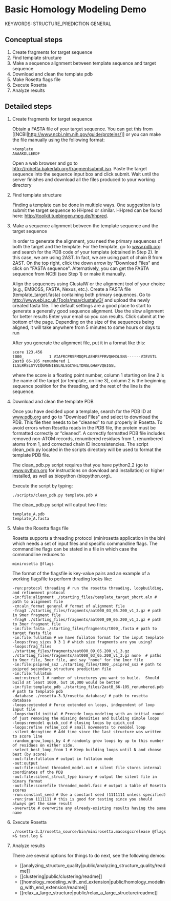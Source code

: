 Basic Homology Modeling Demo
============================

KEYWORDS: STRUCTURE_PREDICTION GENERAL

Conceptual steps
----------------

1. Create fragments for target sequence
2. Find template structure
3. Make a sequence alignment between template sequence and target sequence
4. Download and clean the template pdb
5. Make Rosetta flags file
6. Execute Rosetta
7. Analyze results

Detailed steps
--------------

1.  Create fragments for target sequence

    Obtain a FASTA file of your target sequence. You can get this from 
    [[NCBI|http://www.ncbi.nlm.nih.gov/guide/proteins/]] or you can make the 
    file manually using the following format:

        >template
        AAAAKDLLEKDF

    Open a web browser and go to 
    http://robetta.bakerlab.org/fragmentsubmit.jsp. Paste the target sequence 
    into the sequence input box and click submit. Wait until the server 
    finishes and download all the files produced to your working directory

2.  Find template structure

    Finding a template can be done in multiple ways. One suggestion is to 
    submit the target sequence to HHpred or similar. HHpred can be found here: 
    http://toolkit.tuebingen.mpg.de/hhpred.

3.  Make a sequence alignment between the template sequence and the target 
    sequence

    In order to generate the alignment, you need the primary sequences of both 
    the target and the template. For the template, go to www.pdb.org and search 
    for the PDB code of your template (obtained in Step 2). In this case, we 
    are using 2AST.  In fact, we are using part of chain B from 2AST. On the 
    top right, click the down arrow by "Download Files" and click on "FASTA 
    sequence". Alternatively, you can get the FASTA sequence from NCBI (see 
    Step 1) or make it manually.

    Align the sequences using ClustalW  or the alignment tool of your choice 
    (e.g., EMBOSS, FASTA, Nexus, etc.). Create a FASTA file 
    (template_target.fasta) containing both primary sequences. Go to 
    http://www.ebi.ac.uk/Tools/msa/clustalw3/ and upload the newly created 
    fasta file. The default settings are a good place to start to generate a 
    generally good sequence alignment.  Use the slow alignment for better 
    results Enter your email so you can results. Click submit at the bottom of 
    the page. Depending on the size of the sequences being aligned, it will 
    take anywhere from 5 minutes to some hours or days to run

    After you generate the alignment file, put it in a format like this:

        score 123.456
        t000_			1 VIAFRCPRSFMDQPLAEHFSPFRVQHMDLSNS------VIEVSTL
        2astB_66-105_renumbered	1 ILSLRRSLSYVIQGMANIESLNLSGCYNLTDNGLGHAFVQEIGSL

    where the score is a floating point number, column 1 starting on line 2 is 
    the name of the target (or template, on line 3), column 2 is the beginning 
    sequence position for the threading, and the rest of the line is the 
    sequence.

4.  Download and clean the template PDB

    Once you have decided upon a template, search for the PDB ID at www.pdb.org 
    and go to "Download Files" and select to download the PDB.  This file then 
    needs to be "cleaned" to run properly in Rosetta. To avoid errors when 
    Rosetta reads in the PDB file, the protein must be formatted correctly or 
    “cleaned”. A correctly formatted PDB file includes removed non-ATOM 
    records, renumbered residues from 1, renumbered atoms from 1, and corrected 
    chain ID inconsistencies. The script clean_pdb.py located in the scripts 
    directory will be used to format the template PDB file.

    The clean_pdb.py script requires that you have python2.2 (go to 
    www.python.org for instructions on download and installation) or higher 
    installed, as well as biopython (biopython.org)..  

    Execute the script by typing:

        ./scripts/clean_pdb.py template.pdb A

    The clean_pdb.py script will output two files:

        template_A.pdb
        template_A.fasta

5.  Make the Rosetta flags file

    Rosetta supports a threading protocol (minirosetta application in the bin) 
    which needs a set of input files and specific commandline flags. The 
    commandline flags can be stated in a file in which case the commandline 
    reduces to 

        minirosetta @flags

    The format of the flagsfile is key-value pairs and an example of a working 
    flagsfile to perform thrading looks like:

        -run:protocol threading # run the rosetta threading, loopbuilding, and refinement protocol
        -in:file:alignment ./starting_files/template_target_short.aln # path to alignment file
        -cm:aln_format general # format of alignment file
        -frag3 ./starting_files/fragments/aat000_03_05.200_v1_3.gz # path in 9mer fragment file
        -frag9 ./starting_files/fragments/aat000_09_05.200_v1_3.gz # path to 3mer fragment file
        -in:file:fasta ./starting_files/fragments/t000_.fasta # path to target fasta file
        -in:file:fullatom # we have fullatom format for the input template
        -loops:frag_sizes 9 3 1 # which size fragments are you using?
        -loops:frag_files ./starting_files/fragments/aat000_09_05.200_v1_3.gz ./starting_files/fragments/aat000_03_05.200_v1_3.gz none  # paths to 9mer file, 3mer file, and say "none" for the 1mer file
        -in:file:psipred_ss2 ./starting_files/t000_.psipred_ss2 # path to psipred secondary structure prediction file
        -in:file:fullatom
        -out:nstruct 1 # number of structures you want to build.  Should build at least 1000, but 10,000 would be better
        -in:file:template_pdb ./starting_files/2astB_66-105_renumbered.pdb # path to template pdb
        -database ./rosetta-3.3/rosetta_database/ # path to rosetta database
        -loops:extended # Force extended on loops, independent of loop input file
        -loops:build_initial # Precede loop-modeling with an initial round of just removing the missing densities and building simple loops
        -loops:remodel quick_ccd # closing loops by quick_ccd
        -loops:refine refine_ccd # small movements to remodel loop
        -silent_decoytime # Add time since the last structure was written to score line
        -random_grow_loops_by 4 # randomly grow loops by up to this number of residues on either side.
        -select_best_loop_from 1 # Keep building loops until N and choose best (by score)
        -out:file:fullatom # output in fullatom mode
        -out:output
        -out:file:silent threaded_model.out # silent file stores internal coordinates of the PDB
        -out:file:silent_struct_type binary # output the silent file in binary format
        -out:file:scorefile threaded_model.fasc # output a table of Rosetta scores
        -run:constant_seed # Use a constant seed (1111111 unless specified)
        -run:jran 1111111 # this is good for testing since you should always get the same result
        -overwrite # overwrite any already-existing results having the same name

6.  Execute Rosetta

        ./rosetta-3.3/rosetta_source/bin/minirosetta.macosgccrelease @flags >& test.log &

7.  Analyze results

    There are several options for things to do next, see the following demos:

    * [[analyzing_structure_quality|public/analyzing_structure_quality/readme]]
    * [[clustering|public/clustering/readme]]
    * [[homology_modeling_with_end_extension|public/homology_modeling_with_end_extension/readme]]
    * [[relax_a_large_structure|public/relax_a_large_structure/readme]]

